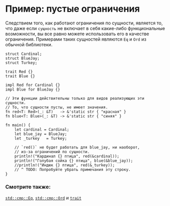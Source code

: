 # Пример: пустые ограничения

Следствием того, как работают ограничения по сущности, является то,
что даже если `сущность` не включает в себя какие-либо функциональные
возможности, вы все равно можете использовать его в качестве ограничения.
Примерами таких сущностей являются `Eq` и `Ord` из обычной библиотеки.

```rust,editable
struct Cardinal;
struct BlueJay;
struct Turkey;

trait Red {}
trait Blue {}

impl Red for Cardinal {}
impl Blue for BlueJay {}

// Эти функции действительны только для видов реализующих эти сущности.
// То, что сущности пусты, не имеет значения.
fn red<T: Red>(_: &T)   -> &'static str { "красная" }
fn blue<T: Blue>(_: &T) -> &'static str { "синяя" }

fn main() {
    let cardinal = Cardinal;
    let blue_jay = BlueJay;
    let _turkey   = Turkey;

    // `red()` не будет работать для blue_jay, ни наоборот,
    // из-за ограничений по сущности.
    println!("Кардинал {} птица", red(&cardinal));
    println!("Голубая сойка {} птица", blue(&blue_jay));
    //println!("Индюк {} птица", red(&_turkey));
    // ^ TODO: Попробуйте убрать примечания эту строку.
}
```

### Смотрите также:

[`std::cmp::Eq`](https://doc.rust-lang.org/std/cmp/trait.Eq.html), [`std::cmp::Ord`](https://doc.rust-lang.org/std/cmp/trait.Ord.html) и [`trait`](../../trait.md)
